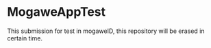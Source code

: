 # MogaweAppTest

This submission for test in mogaweID, this repository will be erased in certain time.
